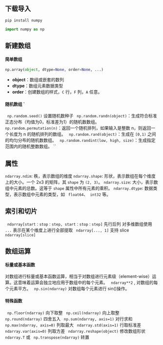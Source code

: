 ## 下载导入
``` bash
pip install numpy
```

``` python
import numpy as np
```
## 新建数组
#### 简单数组
``` python
np.array(object, dtype=None, order=None, ...)
```
- **object**：数组或嵌套的数列
- **dtype**：数组元素数据类型
- **order**：创建数组的样式，` C ` 行，` F ` 列，` A ` 任意。
#### 随机数组 `
` np.random.seed()` 设置随机数种子
` np.random.randn(object)`：生成符合标准正态分布（均值为0，标准差为1）的随机数数组。
` np.random.permutation(n)`：返回一个随机排列，如果输入是整数 n，则返回一个长度为 n 的随机排列的数组。
` np.random.rand(object)`：生成在 `[0,1)` 之间的均匀分布的随机数数组。
` np.random.randint(low, high, size)`：生成指定范围内的随机整数数组。
``

## 属性
` ndarray.ndim `: 秩，表示数组的维度
` ndarray.shape `: 形状，表示数组在每个维度上的大小。一个 2x3 的矩阵，其 ` shape ` 为 `(2, 3)`。
` ndarray.size `: 大小，表示数组中元素的总数。这等于 ` shape ` 属性中所有元素的乘积。
` ndarray.dtype `: 数据类型，表示数组中元素的类型，如 ` float64`、` int32` 等。
## 索引和切片
` ndarray[start：stop：step, start：stop：step]` 先行后列
对多维数组使用 `...` 表示在某个维度上进行全部提取
` ndarray[..., 1]`
支持 slice
` ndarray[slice]`
## 数组运算
#### 标量或基本函数
对数组进行标量或基本函数运算，相当于对数组进行元素级（element-wise）运算。这意味着运算会独立地应用于数组中的每个元素。
` ndarray**2` , 对数组的每个元素平方。
` np.sin(ndarray)` 对数组每个元素进行 sin()操作。
#### 特殊函数
` np.floor(ndarray)` 向下取整
` np.ceil(ndarray)` 向上取整
` np.round(ndarray)` 四舍五入
` np.sum(ndarray, axis=1)` 对行求和
` np.max(ndarray, axis=0)` 列取最大
` ndarray.std(axis=1)` 行取标准差
` ndarray.var(axis=0)` 列取方差
` ndarray.reshape(object)` 修改数组形状
` ndarray.T ` 或 ` np.transpose(ndarray)` 转置
